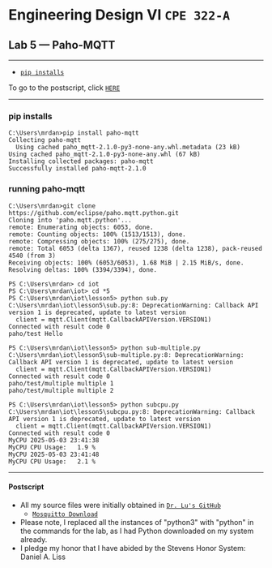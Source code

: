 # Engineering Design VI `CPE 322-A`
## Lab 5 — Paho-MQTT
---

- [`pip installs`](#1)

To go to the postscript, click [`HERE`](#100)

---
<h3 id="1">pip installs</h3>

```
C:\Users\mrdan>pip install paho-mqtt
Collecting paho-mqtt
  Using cached paho_mqtt-2.1.0-py3-none-any.whl.metadata (23 kB)
Using cached paho_mqtt-2.1.0-py3-none-any.whl (67 kB)
Installing collected packages: paho-mqtt
Successfully installed paho-mqtt-2.1.0
```

<h3 id="2">running paho-mqtt</h3>

```
C:\Users\mrdan>git clone https://github.com/eclipse/paho.mqtt.python.git
Cloning into 'paho.mqtt.python'...
remote: Enumerating objects: 6053, done.
remote: Counting objects: 100% (1513/1513), done.
remote: Compressing objects: 100% (275/275), done.
remote: Total 6053 (delta 1367), reused 1238 (delta 1238), pack-reused 4540 (from 3)
Receiving objects: 100% (6053/6053), 1.68 MiB | 2.15 MiB/s, done.
Resolving deltas: 100% (3394/3394), done.
```

```HELLOOOOO
PS C:\Users\mrdan> cd iot
PS C:\Users\mrdan\iot> cd *5
PS C:\Users\mrdan\iot\lesson5> python sub.py
C:\Users\mrdan\iot\lesson5\sub.py:8: DeprecationWarning: Callback API version 1 is deprecated, update to latest version
  client = mqtt.Client(mqtt.CallbackAPIVersion.VERSION1)
Connected with result code 0
paho/test Hello
```

```mult
PS C:\Users\mrdan\iot\lesson5> python sub-multiple.py
C:\Users\mrdan\iot\lesson5\sub-multiple.py:8: DeprecationWarning: Callback API version 1 is deprecated, update to latest version
  client = mqtt.Client(mqtt.CallbackAPIVersion.VERSION1)
Connected with result code 0
paho/test/multiple multiple 1
paho/test/multiple multiple 2
```

```
PS C:\Users\mrdan\iot\lesson5> python subcpu.py
C:\Users\mrdan\iot\lesson5\subcpu.py:8: DeprecationWarning: Callback API version 1 is deprecated, update to latest version
  client = mqtt.Client(mqtt.CallbackAPIVersion.VERSION1)
Connected with result code 0
MyCPU 2025-05-03 23:41:38
MyCPU CPU Usage:   1.9 %
MyCPU 2025-05-03 23:41:48
MyCPU CPU Usage:   2.1 %
```

---
<h4 id="100">Postscript</h4>

- All my source files were initially obtained in [`Dr. Lu's GitHub`](https://github.com/kevinwlu/iot/tree/master/lesson4)
  - [`Mosquitto Download`](https://mosquitto.org/download/)
- Please note, I replaced all the instances of "python3" with "python" in the commands for the lab, as I had Python downloaded on my system already.
- I pledge my honor that I have abided by the Stevens Honor System: Daniel A. Liss
